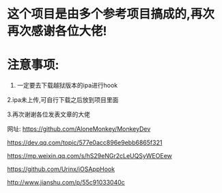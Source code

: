这个项目是由多个参考项目搞成的,再次再次感谢各位大佬!
=======



注意事项:
============


1. 一定要去下载越狱版本的ipa进行hook

2.ipa未上传,可自行下载之后放到项目里面

3.再次谢谢各位发表文章的大佬


网址:
https://github.com/AloneMonkey/MonkeyDev


https://dev.qq.com/topic/577e0acc896e9ebb6865f321


https://mp.weixin.qq.com/s/hS29eNGr2cLeUQSyWEOEew


https://github.com/Urinx/iOSAppHook


http://www.jianshu.com/p/55c91033040c




